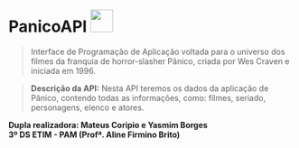# PanicoAPI <img src="https://cdn-icons-png.flaticon.com/512/1141/1141463.png" width="40px"/>

>Interface de Programação de Aplicação voltada para o universo dos filmes da franquia de horror-slasher Pânico, criada por Wes Craven e iniciada em 1996. <br>

><b>Descrição da API:</b> Nesta API teremos os dados da aplicação de Pânico, contendo todas as informações, como: filmes, seriado, personagens, elenco e atores.

<b>Dupla realizadora:  Mateus Coripio e Yasmim Borges<br>
3º DS ETIM - PAM (Profª. Aline Firmino Brito)</b>
